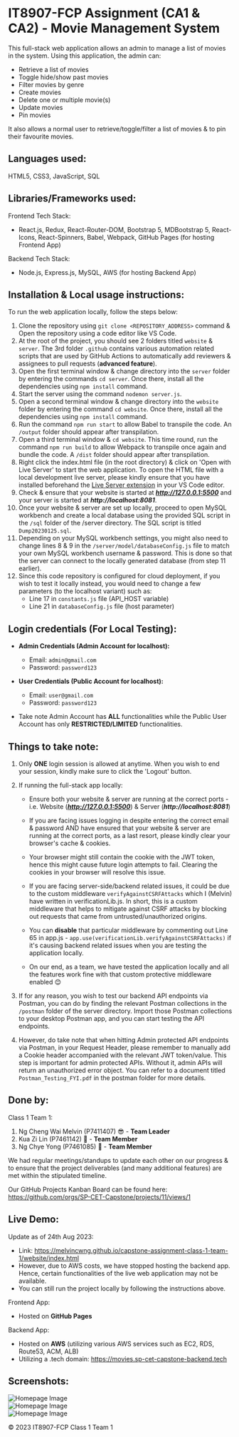 # IT8907-FCP Assignment (CA1 & CA2) - Movie Management System

This full-stack web application allows an admin to manage a list of movies in the system. Using this application, the admin can:

- Retrieve a list of movies
- Toggle hide/show past movies
- Filter movies by genre
- Create movies
- Delete one or multiple movie(s)
- Update movies
- Pin movies

It also allows a normal user to retrieve/toggle/filter a list of movies & to pin their favourite movies.

## Languages used:

HTML5, CSS3, JavaScript, SQL

## Libraries/Frameworks used:

Frontend Tech Stack:

- React.js, Redux, React-Router-DOM, Bootstrap 5, MDBootstrap 5, React-Icons, React-Spinners, Babel, Webpack, GitHub Pages (for hosting Frontend App)

Backend Tech Stack:

- Node.js, Express.js, MySQL, AWS (for hosting Backend App)

## Installation & Local usage instructions:

To run the web application locally, follow the steps below:

1. Clone the repository using `git clone <REPOSITORY_ADDRESS>` command & Open the repository using a code editor like VS Code.
2. At the root of the project, you should see 2 folders titled `website` & `server`. The 3rd folder `.github` contains various automation related scripts that are used by GitHub Actions to automatically add reviewers & assignees to pull requests (**advanced feature**).
3. Open the first terminal window & change directory into the `server` folder by entering the commands `cd server`. Once there, install all the dependencies using `npm install` command.
4. Start the server using the command `nodemon server.js`.
5. Open a second terminal window & change directory into the `website` folder by entering the command `cd website`. Once there, install all the dependencies using `npm install` command.
6. Run the command `npm run start` to allow Babel to transpile the code. An `/output` folder should appear after transpilation.
7. Open a third terminal window & `cd website`. This time round, run the command `npm run build` to allow Webpack to transpile once again and bundle the code. A `/dist` folder should appear after transpilation.
8. Right click the index.html file (in the root directory) & click on 'Open with Live Server' to start the web application. To open the HTML file with a local development live server, please kindly ensure that you have installed beforehand the [Live Server extension](https://marketplace.visualstudio.com/items?itemName=ritwickdey.LiveServer) in your VS Code editor.
9. Check & ensure that your website is started at ***http://127.0.0.1:5500*** and your server is started at **_http://localhost:8081_**.
10. Once your website & server are set up locally, proceed to open MySQL workbench and create a local database using the provided SQL script in the `/sql` folder of the /server directory. The SQL script is titled `Dump20230125.sql`.
11. Depending on your MySQL workbench settings, you might also need to change lines 8 & 9 in the `/server/model/databaseConfig.js` file to match your own MySQL workbench username & password. This is done so that the server can connect to the locally generated database (from step 11 earlier).
12. Since this code repository is configured for cloud deployment, if you wish to test it locally instead, you would need to change a few parameters (to the localhost variant) such as:
    - Line 17 in `constants.js` file (API_HOST variable)
    - Line 21 in `databaseConfig.js` file (host parameter)

## Login credentials (For Local Testing):

- **Admin Credentials (Admin Account for localhost):**

  - Email: `admin@gmail.com`
  - Password: `password123`

- **User Credentials (Public Account for localhost):**

  - Email: `user@gmail.com`
  - Password: `password123`

- Take note Admin Account has **ALL** functionalities while the Public User Account has only **RESTRICTED/LIMITED** functionalities.

## Things to take note:

1. Only **ONE** login session is allowed at anytime. When you wish to end your session, kindly make sure to click the 'Logout' button.
2. If running the full-stack app locally:

   - Ensure both your website & server are running at the correct ports - i.e. Website (***http://127.0.0.1:5500***) & Server (**_http://localhost:8081_**)

   - If you are facing issues logging in despite entering the correct email & password AND have ensured that your website & server are running at the correct ports, as a last resort, please kindly clear your browser's cache & cookies.

   - Your browser might still contain the cookie with the JWT token, hence this might cause future login attempts to fail. Clearing the cookies in your browser will resolve this issue.

   - If you are facing server-side/backend related issues, it could be due to the custom middleware `verifyAgainstCSRFAttacks` which I (Melvin) have written in verificationLib.js. In short, this is a custom middleware that helps to mitigate against CSRF attacks by blocking out requests that came from untrusted/unauthorized origins.

   - You can **disable** that particular middleware by commenting out Line 65 in app.js - `app.use(verificationLib.verifyAgainstCSRFAttacks)` if it's causing backend related issues when you are testing the application locally.

   - On our end, as a team, we have tested the application locally and all the features work fine with that custom protective middleware enabled 😊

3. If for any reason, you wish to test our backend API endpoints via Postman, you can do by finding the relevant Postman collections in the `/postman` folder of the server directory. Import those Postman collections to your desktop Postman app, and you can start testing the API endpoints.
4. However, do take note that when hitting Admin protected API endpoints via Postman, in your Request Header, please remember to manually add a Cookie header accompanied with the relevant JWT token/value. This step is important for admin protected APIs. Without it, admin APIs will return an unauthorized error object. You can refer to a document titled `Postman_Testing_FYI.pdf` in the postman folder for more details.

## Done by:

Class 1 Team 1:

1. Ng Cheng Wai Melvin (P7411407) 😎 - **Team Leader**
2. Kua Zi Lin (P7461142) 👿 - **Team Member**
3. Ng Chye Yong (P7461085) 🥶 - **Team Member**

We had regular meetings/standups to update each other on our progress & to ensure that the project deliverables (and many additional features) are met within the stipulated timeline.

Our GitHub Projects Kanban Board can be found here: https://github.com/orgs/SP-CET-Capstone/projects/11/views/1

## Live Demo:

Update as of 24th Aug 2023:
- Link: https://melvincwng.github.io/capstone-assignment-class-1-team-1/website/index.html
- However, due to AWS costs, we have stopped hosting the backend app. Hence, certain functionalities of the live web application may not be available.
- You can still run the project locally by following the instructions above.

Frontend App:

- Hosted on **GitHub Pages**

Backend App:

- Hosted on **AWS** (utilizing various AWS services such as EC2, RDS, Route53, ACM, ALB)
- Utilizing a .tech domain: https://movies.sp-cet-capstone-backend.tech

## Screenshots:

<img src="./website/src/img/demo.jpg" alt="Homepage Image"/>

<br/>

<img src="./website/src/img/demo2.jpg" alt="Homepage Image"/>

<br/>

<img src="./website/src/img/demo3.jpg" alt="Homepage Image"/>

© 2023 IT8907-FCP Class 1 Team 1
